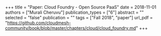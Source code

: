 +++
title = "Paper: Cloud Foundry - Open Source PaaS"
date = 2018-11-01
authors = ["Murali Cheruvu"]
publication_types = ["6"]
abstract = ""
selected = "false"
publication = ""
tags = ["Fall 2018", "paper"]
url_pdf = "https://github.com/cloudmesh-community/book/blob/master/chapters/cloud/cloud_foundry.md"
+++

